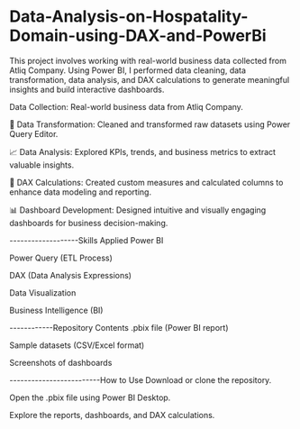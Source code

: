 # Data-Analysis-on-Hospatality-Domain-using-DAX-and-PowerBi

This project involves working with real-world business data collected from Atliq Company. Using Power BI, I performed data cleaning, data transformation, data analysis, and DAX calculations to generate meaningful insights and build interactive dashboards.

Data Collection: Real-world business data from Atliq Company.

🔄 Data Transformation: Cleaned and transformed raw datasets using Power Query Editor.

📈 Data Analysis: Explored KPIs, trends, and business metrics to extract valuable insights.

🧮 DAX Calculations: Created custom measures and calculated columns to enhance data modeling and reporting.

📊 Dashboard Development: Designed intuitive and visually engaging dashboards for business decision-making.


-------------------Skills Applied
Power BI

Power Query (ETL Process)

DAX (Data Analysis Expressions)

Data Visualization

Business Intelligence (BI)



------------Repository Contents
.pbix file (Power BI report)

Sample datasets (CSV/Excel format)

Screenshots of dashboards



-------------------------How to Use
Download or clone the repository.

Open the .pbix file using Power BI Desktop.

Explore the reports, dashboards, and DAX calculations.
